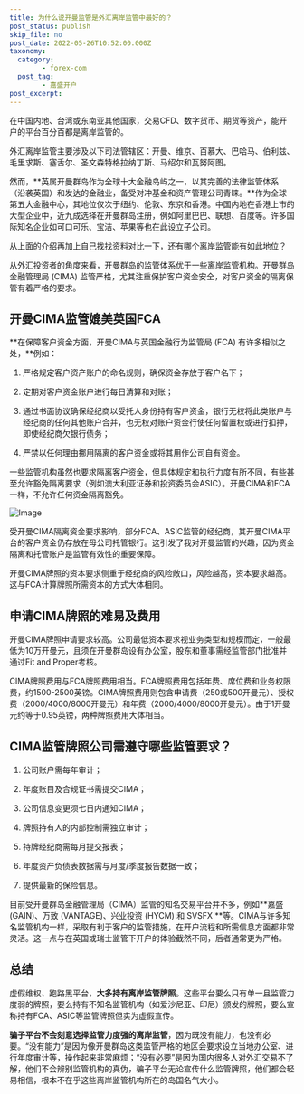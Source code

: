 ```yaml
---
title: 为什么说开曼监管是外汇离岸监管中最好的？
post_status: publish
skip_file: no
post_date: 2022-05-26T10:52:00.000Z
taxonomy:
  category:
        - forex-com
  post_tag:
        - 嘉盛开户
post_excerpt: 
---
```

在中国内地、台湾或东南亚其他国家，交易CFD、数字货币、期货等资产，能开户的平台百分百都是离岸监管的。

外汇离岸监管主要涉及以下司法管辖区：开曼、维京、百慕大、巴哈马、伯利兹、毛里求斯、塞舌尔、圣文森特格拉纳丁斯、马绍尔和瓦努阿图。

然而，**英属开曼群岛作为全球十大金融岛屿之一，以其完善的法律监管体系（沿袭英国）和发达的金融业，备受对冲基金和资产管理公司青睐。**作为全球第五大金融中心，其地位仅次于纽约、伦敦、东京和香港。中国内地在香港上市的大型企业中，近九成选择在开曼群岛注册，例如阿里巴巴、联想、百度等。许多国际知名企业如可口可乐、宝洁、苹果等也在此设立子公司。

从上面的介绍再加上自己找找资料对比一下，还有哪个离岸监管能有如此地位？

从外汇投资者的角度来看，开曼群岛的监管体系优于一些离岸监管机构。开曼群岛金融管理局 (CIMA) 监管严格，尤其注重保护客户资金安全，对客户资金的隔离保管有着严格的要求。

## 开曼CIMA监管媲美英国FCA

**在保障客户资金方面，开曼CIMA与英国金融行为监管局 (FCA) 有许多相似之处，**例如：

1. 严格规定客户资产账户的命名规则，确保资金存放于客户名下；

1. 定期对客户资金账户进行每日清算和对账；

1. 通过书面协议确保经纪商以受托人身份持有客户资金，银行无权将此类账户与经纪商的任何其他账户合并，也无权对账户资金行使任何留置权或进行扣押，即使经纪商欠银行债务；

1. 严禁以任何理由挪用隔离的客户资金或将其用作公司自有资金。

一些监管机构虽然也要求隔离客户资金，但具体规定和执行力度有所不同，有些甚至允许豁免隔离要求（例如澳大利亚证券和投资委员会ASIC）。开曼CIMA和FCA一样，不允许任何资金隔离豁免。

![Image](https://prod-files-secure.s3.us-west-2.amazonaws.com/39ed1227-6d7d-4570-be36-9ccd4a2c4241/bd849744-3fcb-4a37-8312-357962c8f065/image.png?X-Amz-Algorithm=AWS4-HMAC-SHA256&X-Amz-Content-Sha256=UNSIGNED-PAYLOAD&X-Amz-Credential=ASIAZI2LB466XZTYD35P%2F20250309%2Fus-west-2%2Fs3%2Faws4_request&X-Amz-Date=20250309T221403Z&X-Amz-Expires=3600&X-Amz-Security-Token=IQoJb3JpZ2luX2VjEDQaCXVzLXdlc3QtMiJIMEYCIQCaYtKjROHZ4dT0ge5zhADJpekdQ72nHC9kROk9mW5pSgIhAJPVKC6puKRtgcctvUFhjcnOhyvAKauJekiB6Q5FDxIFKv8DCH0QABoMNjM3NDIzMTgzODA1Igxa4UxeMd30yJT2Ykcq3AN0SlzCRrQ5V2XwwLUYBaCSyJcB9C0sdThldPfi2yelxHer1lJMpgHTkS6fV6aLFoJ6826r613TKeRWRwHhrqS3bSJuGFbbFWaK2O7Y%2F15n99%2BbccZ5UHDcdJZv8JDw81vXY1C0pZ5npawLnTH1sR40B0Mliska75Xn4lxLD2mRcM2JNua0V0lDUnSOJ4Uy76ddRugcgZfGhfnwtB08SqkU5eVyAi3ColnFLuhfevERBx4UWrqRnfGlnJHOm4dnnmWy0asaCO8SlqdPDg5WVemnPcoKvQUSApa0ggbxlniHQACnH2%2BmEjIqHC7bIOhWUTzRA%2F1l5hcVwE5wG0Uip5Qu%2BaSKwu%2BIoyZ%2BTbBBh%2Fz8zlv3lUoG1gKayBryOV67kNjTgYkHBwcnS4eUMQZcl%2Bp6gPoIqudSZtLXTxkEPu3wemJx%2FM%2F9FFSSYw1uMmGBHZhpZ8UJIOHYylwLtd2UotYIydhooby7986R33osurlqihI04RlZGck%2FXDYFTCSmijkvCNc%2Fd1HI%2BmHXMznMrgUiqeox7wh3wN760rNMxBQ4Cwm%2BDOvRKNf6IQZmSF54p%2FpNulJvX3kr58indSRw4%2FFTlwIOPtlYFndKmlTQ6BxQORD2lI3637WK7UbLiDCC37e%2BBjqkAbbbxQMqyk64V6lljBJdxFS1Bkz3zon7CqfpLVa%2BiFTikZyO%2BZ8tKM2jehEy3BmM2tizepWfg9xndaPG%2F2s4CYxyifkmL7oQTXzrOmjMPlOiFV0OpFYav0gV4svG8WEfqhs%2BDDl%2Bx%2B4y1wf3uLF1dKcXEc6m2706Wgf1vDcdlUyvOk7dF%2FXXAMNRuUou3AiJgew5tRJZksrHzZkAy%2BFp4j7hfnxQ&X-Amz-Signature=b3126272b87f36abd64c11df6778482cbc069adb0f50160a703bd613622308f9&X-Amz-SignedHeaders=host&x-id=GetObject)

受开曼CIMA隔离资金要求影响，部分FCA、ASIC监管的经纪商，其开曼CIMA平台的客户资金仍存放在母公司托管银行。这引发了我对开曼监管的兴趣，因为资金隔离和托管账户是监管有效性的重要保障。

开曼CIMA牌照的资本要求侧重于经纪商的风险敞口，风险越高，资本要求越高。这与FCA计算牌照所需资本的方式大体相同。

## **申请CIMA牌照的难易及费用**

开曼CIMA牌照申请要求较高。公司最低资本要求视业务类型和规模而定，一般最低为10万开曼元，且须在开曼群岛设有办公室，股东和董事需经监管部门批准并通过Fit and Proper考核。

CIMA牌照费用与FCA牌照费用相当。FCA牌照费用包括年费、席位费和业务权限费，约1500-2500英镑。CIMA牌照费用则包含申请费（250或500开曼元）、授权费（2000/4000/8000开曼元）和年费（2000/4000/8000开曼元）。由于1开曼元约等于0.95英镑，两种牌照费用大体相当。

## CIMA监管牌照公司需遵守哪些监管要求？

1. 公司账户需每年审计；

1. 年度账目及合规证书需提交CIMA；

1. 公司信息变更须七日内通知CIMA；

1. 牌照持有人的内部控制需独立审计；

1. 持牌经纪商需每月提交报表；

1. 年度资产负债表数据需与月度/季度报告数据一致；

1. 提供最新的保险信息。

目前受开曼群岛金融管理局（CIMA）监管的知名交易平台并不多，例如**嘉盛 (GAIN)、万致 (VANTAGE)、兴业投资 (HYCM) 和 SVSFX **等。CIMA与许多知名监管机构一样，采取有利于客户的监管措施，在开户流程和所需信息方面都非常灵活。这一点与在英国或瑞士监管下开户的体验截然不同，后者通常更为严格。

## 总结

虚假维权、跑路黑平台，**大多持有离岸监管牌照**。这些平台要么只有单一且监管力度弱的牌照，要么持有不知名监管机构（如爱沙尼亚、印尼）颁发的牌照，要么宣称持有FCA、ASIC等监管牌照但实为虚假宣传。

**骗子平台不会刻意选择监管力度强的离岸监管**，因为既没有能力，也没有必要。“没有能力”是因为像开曼群岛这类监管严格的地区会要求设立当地办公室、进行年度审计等，操作起来非常麻烦；“没有必要”是因为国内很多人对外汇交易不了解，他们不会辨别监管机构的真伪，骗子平台无论宣传什么监管牌照，他们都会轻易相信，根本不在乎这些离岸监管机构所在的岛国名气大小。